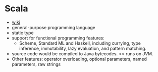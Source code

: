 # Scala 

- [wiki](https://en.wikipedia.org/wiki/Scala_(programming_language))
- general-purpose programming language
- static type
- support for functional programming features: 
    - Scheme, Standard ML and Haskell, including currying, type inference, immutability, lazy evaluation, and pattern matching. 
- source code would be compiled to Java bytecodes. >> runs on JVM. 
- Other features: operator overloading, optional parameters, named parameters, raw strings